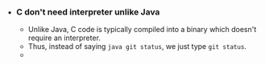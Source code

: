 - ### C don't need interpreter unlike Java
	- Unlike Java, C code is typically compiled into a binary which doesn't require an interpreter.
	- Thus, instead of saying `java git status`, we just type `git status`.
	-